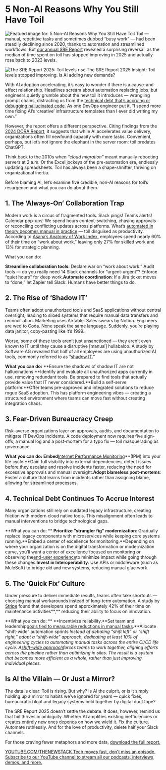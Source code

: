 # 5 Non-AI Reasons Why You Still Have Toil
![Featued image for: 5 Non-AI Reasons Why You Still Have Toil](https://cdn.thenewstack.io/media/2025/03/c3176c8c-wheel3-1024x576.png)
Toil — manual, repetitive tasks and sometimes dubbed “busy work” — had been steadily declining since 2020, thanks to automation and streamlined workflows. But [our annual SRE Report](https://www.catchpoint.com/asset/2025-sre-report) revealed a surprising reversal, as the median of time spent on toil has stopped improving in 2025 and actually rose back to 2023 levels.

![The SRE Report 2025: Toil levels rise](https://cdn.thenewstack.io/media/2025/03/edba79df-image1-3-1024x351.png)
The SRE Report 2025 Insight: Toil levels stopped improving. Is AI adding new demands?

With AI adoption accelerating, it’s easy to wonder if there is a cause-and-effect relationship. Headlines scream about automation replacing jobs, but engineers quietly grumble about the new toil it introduces — wrangling prompt chains, distracting us from the [technical debt that’s accruing or debugging hallucinated code](https://thenewstack.io/how-frontend-devs-can-take-technical-debt-out-of-code/). As one DevOps engineer put it, “I spend more time fixing AI’s ‘creative’ infrastructure templates than I ever did writing my own.”

However, the report offers a different perspective. Citing findings from the [2024 DORA Report](https://dora.dev/research/2024/dora-report/), it suggests that while AI accelerates value delivery, organizations often fill newfound capacity with more tasks. Convenient, perhaps, but let’s not ignore the elephant in the server room: toil predates ChatGPT.

Think back to the 2010s when *“*cloud migration*”* meant manually rebooting servers at 2 a.m. Or the Excel jockeys of the pre-automation era, endlessly updating spreadsheets. Toil has always been a shape-shnifter, thriving on organizational inertia.

Before blaming AI, let’s examine five credible, non-AI reasons for toil’s resurgence and what you can do about them.

## 1. The ‘Always-On’ Collaboration Trap
Modern work is a circus of fragmented tools. Slack pings! Teams alerts! Calendar pop-ups! We spend hours context-switching, chasing approvals or reconciling conflicting updates across platforms. What’s [automated in theory becomes manual in practice](https://thenewstack.io/how-to-mature-your-devops-automation-practices/) — toil disguised as productivity. According to [Asana’s Anatomy of Work Index](https://www.inc.com/rebecca-deczynski/asana-anatomy-of-work-index-meetings-remote-work-efficiency.html), employees spend nearly 60% of their time on “work about work,” leaving only 27% for skilled work and 13% for strategic planning.

What you can do:

**Streamline collaboration tools**: Declare war on “work about work.” Audit tools — do you really need 14 Slack channels for “urgent-urgent”? Enforce “quiet hours” for deep work.**Automate coordination**: If a Jira ticket moves to “done,” let Zapier tell Slack. Humans have better things to do.
## 2. The Rise of ‘Shadow IT’
Teams often adopt unauthorized tools and SaaS applications without central oversight, leading to siloed systems that require manual data transfers and reconciliation. Marketing uses Airtable. Sales swears by Notion. Engineers are wed to Coda. None speak the same language. Suddenly, you’re playing data janitor, copy-pasting like it’s 1999.

Worse, some of these tools aren’t just unsanctioned — they aren’t even known to IT until they cause a disruptive [manual] hullabaloo. A study by Software AG revealed that half of all employees are using unauthorized AI tools, commonly referred to as “[shadow IT](https://thefutureofwork.pro/study-finds-half-of-employees-using-unauthorised-ai-tools/).”

**What you can do:**
**Ensure the shadows of shadow IT are not hallucinations:**Identify and evaluate all unauthorized apps currently in use, removing redundant tools. Be prepared to find tools that actually provide value that IT never considered.**Build a self-serve platform:**Offer teams pre-approved and integrated solutions to reduce rogue SaaS adoption. This has platform engineering vibes — creating a structured environment where teams can move fast without creating integration chaos.
## 3. Fear-Driven Bureaucracy Creep
Risk-averse organizations layer on approvals, audits, and documentation to mitigate IT DevOps incidents. A code deployment now requires five sign-offs, a manual log and a post-mortem for a typo fix — toil masquerading as governance.

**What you can do:**
**Embed**[Internet Performance Monitoring](https://www.catchpoint.com/internet-performance-monitoring)**(IPM) into your life cycle:**Gain full visibility into external dependencies, detect issues before they escalate and resolve incidents faster, reducing the need for excessive approvals and manual oversight.**Adopt blameless post-mortems**: Foster a culture that learns from incidents rather than assigning blame, allowing for streamlined processes.
## 4. Technical Debt Continues To Accrue Interest
Many organizations still rely on outdated legacy infrastructure, creating friction with modern cloud native tools. This misalignment often leads to manual interventions to bridge technological gaps.

**What you can do: **
**Prioritize “strangler fig” modernization**: Gradually replace legacy components with microservices while keeping core systems running.**Embed a center of excellence for monitoring.**Depending on where your organization is on the digital transformation or modernization curve, you’ll want a center of excellence focused on monitoring or observing the[end-user experience](https://www.catchpoint.com/blog/mastering-ipm-monitor-what-matters-from-where-it-matters)to minimize impact while going through these changes.**Invest in Interoperability**: Use APIs or middleware (such as MuleSoft) to bridge old and new systems, reducing manual glue work.
## 5. The ‘Quick Fix’ Culture
Under pressure to deliver immediate results, teams often take shortcuts — choosing manual workarounds instead of long-term automation. A study by [Stripe](https://www.pullrequest.com/blog/cost-of-bad-code/#:~:text=A%20recent%20study%20from%20Stripe,code%20that's%20difficult%20to%20maintain.) found that developers spend approximately 42% of their time on maintenance activities**,** reducing their ability to focus on innovation.

**What you can do: **
**Incentivize reliability.**Set team and leadership[goals tied to measurable reductions in manual tasks](https://thenewstack.io/set-goals-and-measure-progress-for-effective-ai-deployment/).**Allocate “shift-wide” automation sprints.**Instead of debating “shift left” or “shift right,” adopt a “shift-wide” approach, dedicating at least 10% of engineering cycles to automating manual tasks across the entire CI/CD life cycle. A[shift-wide approach](https://thenewstack.io/monitoring-developer-metrics-team-approach-is-best/)forces teams to work together, aligning efforts across the pipeline rather than optimizing in silos. The result is a system that becomes more efficient as a whole, rather than just improving individual pieces*.*
## Is AI the Villain — Or Just a Mirror?
The data is clear: Toil is rising. But why? Is AI the culprit, or is it simply holding up a mirror to habits we’ve ignored for years — quick fixes, bureaucratic bloat and legacy systems held together by digital duct tape?

The SRE Report 2025 doesn’t settle the debate. It does, however, remind us that toil thrives in ambiguity. Whether AI amplifies existing inefficiencies or creates entirely new ones depends on how we wield it. Fix the culture. Automate ruthlessly. And for the love of productivity, delete half your Slack channels.

For those craving fewer metaphors and more data, [download the full report.](https://resources.catchpoint.com/hubfs/Website%20Assets%20-%20Briefs%2c%20EBooks%2c%20etc/The%20SRE%20Report%202025%20Catchpoint.pdf?_gl=1*174s7pu*_gcl_au*MTcyMzc5MzIwMC4xNzM5NTUwMzk2)

[
YOUTUBE.COM/THENEWSTACK
Tech moves fast, don't miss an episode. Subscribe to our YouTube
channel to stream all our podcasts, interviews, demos, and more.
](https://youtube.com/thenewstack?sub_confirmation=1)